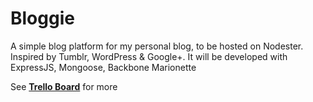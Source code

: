 Bloggie
=======

A simple blog platform for my personal blog, to be hosted on Nodester. Inspired by Tumblr, WordPress & Google+. It will be developed with ExpressJS, Mongoose, Backbone Marionette

See **[Trello Board](https://trello.com/b/xLMUdNGd)** for more